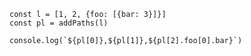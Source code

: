     const l = [1, 2, {foo: [{bar: 3}]}]
    const pl = addPaths(l)

    console.log(`${pl[0]},${pl[1]},${pl[2].foo[0].bar}`)